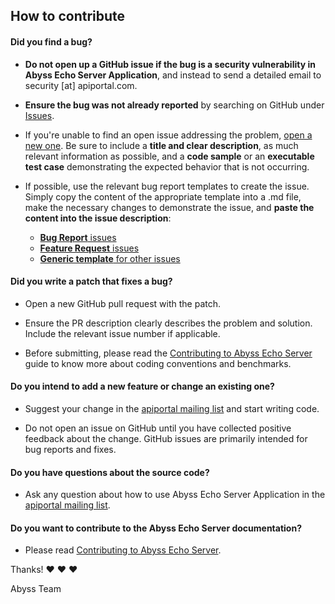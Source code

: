 ## How to contribute

#### **Did you find a bug?**

* **Do not open up a GitHub issue if the bug is a security vulnerability
  in Abyss Echo Server Application**, and instead to send a detailed email to security [at] apiportal.com.

* **Ensure the bug was not already reported** by searching on GitHub under [Issues](https://github.com/apiportal/abyss-echoserver/issues).

* If you're unable to find an open issue addressing the problem, [open a new one](https://github.com/apiportal/abyss-echoserver/issues/new). Be sure to include a **title and clear description**, as much relevant information as possible, and a **code sample** or an **executable test case** demonstrating the expected behavior that is not occurring.

* If possible, use the relevant bug report templates to create the issue. Simply copy the content of the appropriate template into a .md file, make the necessary changes to demonstrate the issue, and **paste the content into the issue description**:
  * [**Bug Report** issues](https://github.com/apiportal/abyss-echoserver/blob/master/.github/ISSUE_TEMPLATE/bug_report.md)
  * [**Feature Request** issues](https://github.com/apiportal/abyss-echoserver/blob/master/.github/ISSUE_TEMPLATE/feature_request.md)
  * [**Generic template** for other issues](https://github.com/apiportal/abyss-echoserver/blob/master/.github/ISSUE_TEMPLATE/custom.md)

#### **Did you write a patch that fixes a bug?**

* Open a new GitHub pull request with the patch.

* Ensure the PR description clearly describes the problem and solution. Include the relevant issue number if applicable.

* Before submitting, please read the [Contributing to Abyss Echo Server](https://github.com/apiportal/abyss-echoserver/blob/master/contributing.md) guide to know more about coding conventions and benchmarks.

#### **Do you intend to add a new feature or change an existing one?**

* Suggest your change in the [apiportal mailing list](https://groups.google.com/forum/#!forum/apiportal) and start writing code.

* Do not open an issue on GitHub until you have collected positive feedback about the change. GitHub issues are primarily intended for bug reports and fixes.

#### **Do you have questions about the source code?**

* Ask any question about how to use Abyss Echo Server Application in the [apiportal mailing list](https://groups.google.com/forum/#!forum/apiportal).

#### **Do you want to contribute to the Abyss Echo Server documentation?**

* Please read [Contributing to Abyss Echo Server](https://github.com/apiportal/abyss-echoserver/blob/master/CONTRIBUTING.md).


Thanks! :heart: :heart: :heart:

Abyss Team